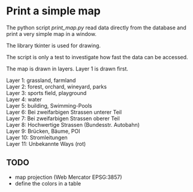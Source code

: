 # Print a simple map

The python script *print_map.py* read data directly from the database
and print a very simple map in a window.

The library tkinter is used for drawing.

The script is only a test to investigate how fast the data can be accessed.

The map is drawn in layers. Layer 1 is drawn first.

Layer 1: grassland, farmland  
Layer 2: forest, orchard, wineyard, parks  
Layer 3: sports field, playground  
Layer 4: water  
Layer 5: building, Swimming-Pools  
Layer 6: Bei zweifarbigen Strassen unterer Teil  
Layer 7: Bei zweifarbigen Strassen oberer Teil  
Layer 8: Hochwertige Strassen (Bundesstr. Autobahn)  
Layer 9: Brücken, Bäume, POI  
Layer 10: Stromleitungen  
Layer 11: Unbekannte Ways (rot)  


## TODO

- map projection (Web Mercator EPSG:3857)
- define the colors in a table

